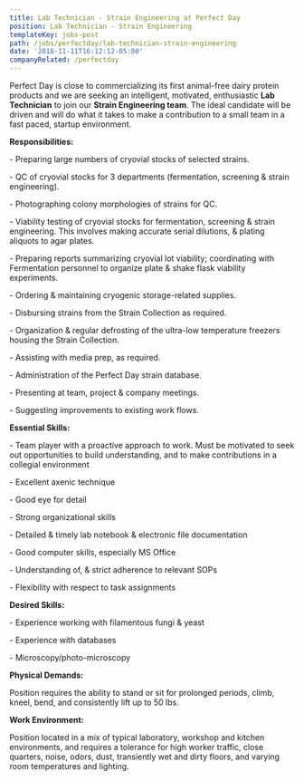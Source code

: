 ```yaml
---
title: Lab Technician - Strain Engineering at Perfect Day
position: Lab Technician - Strain Engineering
templateKey: jobs-post
path: /jobs/perfectday/lab-technician-strain-engineering
date: '2018-11-11T16:12:12-05:00'
companyRelated: /perfectday
---
```

Perfect Day is close to commercializing its first animal-free dairy protein products and we are seeking an intelligent, motivated, enthusiastic **Lab Technician** to join our **Strain Engineering team**. The ideal candidate will be driven and will do what it takes to make a contribution to a small team in a fast paced, startup environment.

**Responsibilities:**

\- Preparing large numbers of cryovial stocks of selected strains.

\- QC of cryovial stocks for 3 departments (fermentation, screening & strain engineering).

\- Photographing colony morphologies of strains for QC.

\- Viability testing of cryovial stocks for fermentation, screening & strain engineering. This involves making accurate serial dilutions, & plating aliquots to agar plates.

\- Preparing reports summarizing cryovial lot viability; coordinating with Fermentation personnel to organize plate & shake flask viability experiments.

\- Ordering & maintaining cryogenic storage-related supplies.

\- Disbursing strains from the Strain Collection as required.

\- Organization & regular defrosting of the ultra-low temperature freezers housing the Strain Collection.

\- Assisting with media prep, as required.

\- Administration of the Perfect Day strain database.

\- Presenting at team, project & company meetings.

\- Suggesting improvements to existing work flows.



**Essential Skills:**

\- Team player with a proactive approach to work. Must be motivated to seek out opportunities to build understanding, and to make contributions in a collegial environment

\- Excellent axenic technique

\- Good eye for detail

\- Strong organizational skills

\- Detailed & timely lab notebook & electronic file documentation

\- Good computer skills, especially MS Office

\- Understanding of, & strict adherence to relevant SOPs

\- Flexibility with respect to task assignments



**Desired Skills:**

\- Experience working with filamentous fungi & yeast

\- Experience with databases

\- Microscopy/photo-microscopy



**Physical Demands:**

Position requires the ability to stand or sit for prolonged periods, climb, kneel, bend, and consistently lift up to 50 lbs.

 

**Work Environment:**

Position located in a mix of typical laboratory, workshop and kitchen environments, and requires a tolerance for high worker traffic, close quarters, noise, odors, dust, transiently wet and dirty floors, and varying room temperatures and lighting.
